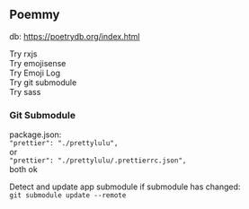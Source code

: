 ## Poemmy
db: https://poetrydb.org/index.html  

Try rxjs  
Try emojisense  
Try Emoji Log  
Try git submodule  
Try sass

### Git Submodule

package.json:  
    `"prettier": "./prettylulu",`  
    or  
    `"prettier": "./prettylulu/.prettierrc.json",`  
    both ok


Detect and update app submodule if submodule has changed:  
`git submodule update --remote`  
